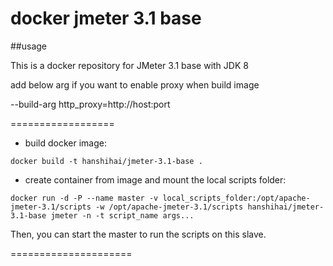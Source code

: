 # docker jmeter 3.1 base

##usage

This is a docker repository for JMeter 3.1 base with JDK 8

add below arg if you want to enable proxy when build image

--build-arg http_proxy=http://host:port

==================

* build docker image:

```
docker build -t hanshihai/jmeter-3.1-base .
```

* create container from image and mount the local scripts folder:

```
docker run -d -P --name master -v local_scripts_folder:/opt/apache-jmeter-3.1/scripts -w /opt/apache-jmeter-3.1/scripts hanshihai/jmeter-3.1-base jmeter -n -t script_name args...
```

Then, you can start the master to run the scripts on this slave.

=====================
